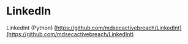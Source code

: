 # LinkedIn

LinkedInt (Python)  [https://github.com/mdsecactivebreach/LinkedInt](https://github.com/mdsecactivebreach/LinkedInt)
